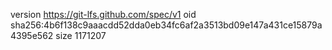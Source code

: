 version https://git-lfs.github.com/spec/v1
oid sha256:4b6f138c9aaacdd52dda0eb34fc6af2a3513bd09e147a431ce15879a4395e562
size 1171207
